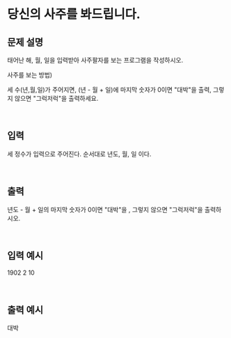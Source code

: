 # 당신의 사주를 봐드립니다.

## 문제 설명     

태어난 해, 월, 일을 입력받아 사주팔자를 보는 프로그램을 작성하시오.

사주를 보는 방법)

세 수(년,월,일)가 주어지면,  (년 - 월 + 일)에 마지막 숫자가 0이면 "대박"을 출력, 그렇지 않으면 "그럭저럭"을 출력하세요.

​

## 입력

세 정수가 입력으로 주어진다. 순서대로 년도, 월, 일 이다.

​

## 출력

년도 - 월 + 일의 마지막 숫자가 0이면 "대박"을 , 그렇지 않으면 "그럭저럭"을 출력하시오.

​

## 입력 예시   

1902 2 10

​

## 출력 예시

대박
